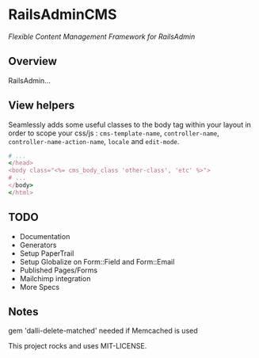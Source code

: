 # RailsAdminCMS

*Flexible Content Management Framework for RailsAdmin*

## Overview

RailsAdmin...

## View helpers

Seamlessly adds some useful classes to the body tag within your layout in order to scope your css/js : `cms-template-name`, `controller-name`, `controller-name-action-name`, `locale` and `edit-mode`.

```ruby
# ...
</head>
<body class="<%= cms_body_class 'other-class', 'etc' %>">
# ...
</body>
</html>
```

## TODO

* Documentation
* Generators
* Setup PaperTrail
* Setup Globalize on Form::Field and Form::Email
* Published Pages/Forms
* Mailchimp integration
* More Specs

## Notes

gem 'dalli-delete-matched' needed if Memcached is used


This project rocks and uses MIT-LICENSE.